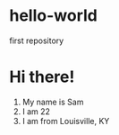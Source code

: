 # hello-world
first repository
# Hi there!
1. My name is Sam
2. I am 22
3. I am from Louisville, KY
